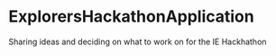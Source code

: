 # ExplorersHackathonApplication
Sharing ideas and deciding on what to work on for the IE Hackhathon
